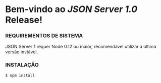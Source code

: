 # Bem-vindo ao *JSON Server 1.0* Release!


### REQUIREMENTOS DE SISTEMA

JSON Server 1 requer Node 0.12 ou maior, recomendável utilizar a última versão instável.

### INSTALAÇÅO

```console
$ npm install
```